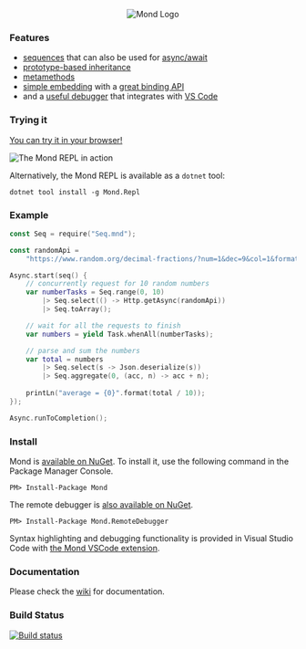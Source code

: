 <p align="center"><img src="https://i.imgur.com/As4LMO6.png" alt="Mond Logo"/></p>

### Features
* [sequences](https://github.com/Rohansi/Mond/wiki/Sequences) that can also be used for [async/await](https://fpp.literallybrian.com/mond/#e24f0a629859b38e2c27efa8aebaf60cf2cc4aed)
* [prototype-based inheritance](https://github.com/Rohansi/Mond/wiki/Prototypes)
* [metamethods](https://github.com/Rohansi/Mond/wiki/Metamethods)
* [simple embedding](https://github.com/Rohansi/Mond/wiki/Basic-Usage) with a [great binding API](https://github.com/Rohansi/Mond/wiki/Binding-API)
* and a [useful debugger](https://github.com/Rohansi/Mond/wiki/Debugging) that integrates with [VS Code](https://marketplace.visualstudio.com/items?itemName=Rohansi.mond-vscode)

### Trying it
[You can try it in your browser!](https://mond.rohan.dev/)

![The Mond REPL in action](https://files.facepunch.com/Rohan/2019/January/21_11-14-04.gif)

Alternatively, the Mond REPL is available as a `dotnet` tool:

```
dotnet tool install -g Mond.Repl
```

### Example
```kotlin
const Seq = require("Seq.mnd");

const randomApi =
    "https://www.random.org/decimal-fractions/?num=1&dec=9&col=1&format=plain";

Async.start(seq() {
    // concurrently request for 10 random numbers
    var numberTasks = Seq.range(0, 10)
        |> Seq.select(() -> Http.getAsync(randomApi))
        |> Seq.toArray();

    // wait for all the requests to finish
    var numbers = yield Task.whenAll(numberTasks);

    // parse and sum the numbers
    var total = numbers
        |> Seq.select(s -> Json.deserialize(s))
        |> Seq.aggregate(0, (acc, n) -> acc + n);
        
    printLn("average = {0}".format(total / 10));
});

Async.runToCompletion();
```

### Install
Mond is [available on NuGet](https://www.nuget.org/packages/Mond/). To install it, use the following command in the Package Manager Console.
```
PM> Install-Package Mond
```

The remote debugger is [also available on NuGet](https://www.nuget.org/packages/Mond.RemoteDebugger/).
```
PM> Install-Package Mond.RemoteDebugger
```

Syntax highlighting and debugging functionality is provided in Visual Studio Code with [the Mond VSCode extension](https://marketplace.visualstudio.com/items?itemName=Rohansi.mond-vscode).

### Documentation
Please check the [wiki](https://github.com/Rohansi/Mond/wiki) for documentation.


### Build Status
[![Build status](https://ci.appveyor.com/api/projects/status/di5tqqt73bu6aire)](https://ci.appveyor.com/project/Rohansi/mond)
